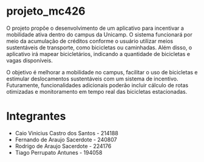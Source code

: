 # projeto_mc426
O projeto propõe o desenvolvimento de um aplicativo para incentivar a mobilidade ativa dentro do campus da Unicamp. O sistema funcionará por meio da acumulação de créditos conforme o usuário utilizar meios sustentáveis de transporte, como bicicletas ou caminhadas. Além disso, o aplicativo irá mapear bicicletários, indicando a quantidade de bicicletas e vagas disponíveis.

O objetivo é melhorar a mobilidade no campus, facilitar o uso de bicicletas e estimular deslocamentos sustentáveis com um sistema de incentivo. Futuramente, funcionalidades adicionais poderão incluir cálculo de rotas otimizadas e monitoramento em tempo real das bicicletas estacionadas.

# Integrantes
- Caio Vinicius Castro dos Santos - 214188
- Fernando de Araujo Sacerdote - 240807
- Rodrigo de Araujo Sacerdote - 224176
- Tiago Perrupato Antunes - 194058
